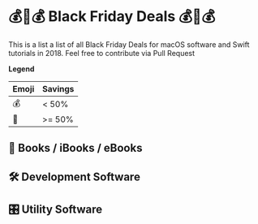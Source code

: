 # 💰💸💰 Black Friday Deals 💰💸💰
This is a list a list of all Black Friday Deals for macOS software and Swift tutorials in 2018. Feel free to contribute via Pull Request

**Legend**

| Emoji | Savings |
|-----|---|
| 💰 | < 50% |
| 💸 | >= 50% |


## 📙 Books / iBooks / eBooks

## 🛠 Development Software

## 🎛 Utility Software

